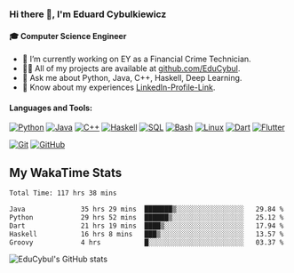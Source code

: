 ### Hi there 👋, I'm Eduard Cybulkiewicz

#### 🎓 Computer Science Engineer

- 🌱 I’m currently working on EY as a Financial Crime Technician.
- 👨‍💻 All of my projects are available at [github.com/EduCybul](https://github.com/EduCybul).
- 💬 Ask me about Python, Java, C++, Haskell, Deep Learning.
- 📄 Know about my experiences [LinkedIn-Profile-Link](https://www.linkedin.com/in/educybul).

#### Languages and Tools:

[![Python](https://img.shields.io/badge/-Python-black?style=flat-square&logo=python)](https://www.python.org/)
[![Java](https://img.shields.io/badge/-Java-black?style=flat-square&logo=java)](https://www.oracle.com/java/)
[![C++](https://img.shields.io/badge/-C++-black?style=flat-square&logo=cplusplus)](https://isocpp.org/)
[![Haskell](https://img.shields.io/badge/-Haskell-black?style=flat-square&logo=haskell)](https://www.haskell.org/)
[![SQL](https://img.shields.io/badge/-SQL-black?style=flat-square&logo=mysql)](https://www.mysql.com/)
[![Bash](https://img.shields.io/badge/-Bash-black?style=flat-square&logo=gnu-bash)](https://www.gnu.org/software/bash/)
[![Linux](https://img.shields.io/badge/-Linux-black?style=flat-square&logo=linux)](https://www.linux.org/)
[![Dart](https://img.shields.io/badge/-Dart-black?style=flat-square&logo=dart)](https://dart.dev/)
[![Flutter](https://img.shields.io/badge/-Flutter-black?style=flat-square&logo=flutter)](https://flutter.dev/)

[![Git](https://img.shields.io/badge/-Git-black?style=flat-square&logo=git)](https://git-scm.com/)
[![GitHub](https://img.shields.io/badge/-GitHub-black?style=flat-square&logo=github)](https://github.com/)

## My WakaTime Stats

<!--START_SECTION:waka-->

```txt
Total Time: 117 hrs 38 mins

Java              35 hrs 29 mins  ███████▒░░░░░░░░░░░░░░░░░   29.84 %
Python            29 hrs 52 mins  ██████▒░░░░░░░░░░░░░░░░░░   25.12 %
Dart              21 hrs 19 mins  ████▒░░░░░░░░░░░░░░░░░░░░   17.94 %
Haskell           16 hrs 8 mins   ███▒░░░░░░░░░░░░░░░░░░░░░   13.57 %
Groovy            4 hrs           █░░░░░░░░░░░░░░░░░░░░░░░░   03.37 %
```

<!--END_SECTION:waka-->

![EduCybul's GitHub stats](https://github-readme-stats.vercel.app/api?username=EduCybul&show_icons=true&theme=dark)

